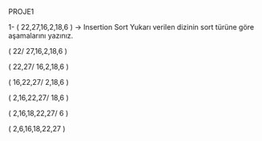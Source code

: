 PROJE1


1- ( 22,27,16,2,18,6 )  -> Insertion Sort
Yukarı verilen dizinin sort türüne göre aşamalarını yazınız.

( 22/ 27,16,2,18,6 )

( 22,27/ 16,2,18,6 )

( 16,22,27/ 2,18,6 )

( 2,16,22,27/ 18,6 )

( 2,16,18,22,27/ 6 )

( 2,6,16,18,22,27 )


